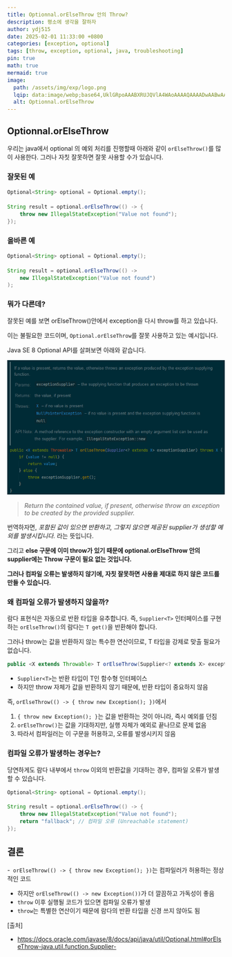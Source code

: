 ```yaml
---
title: Optionnal.orElseThrow 안의 Throw?
description: 평소에 생각을 잘하자
author: ydj515
date: 2025-02-01 11:33:00 +0800
categories: [exception, optional]
tags: [throw, exception, optional, java, troubleshooting]
pin: true
math: true
mermaid: true
image:
  path: /assets/img/exp/logo.png
  lqip: data:image/webp;base64,UklGRpoAAABXRUJQVlA4WAoAAAAQAAAADwAABwAAQUxQSDIAAAARL0AmbZurmr57yyIiqE8oiG0bejIYEQTgqiDA9vqnsUSI6H+oAERp2HZ65qP/VIAWAFZQOCBCAAAA8AEAnQEqEAAIAAVAfCWkAALp8sF8rgRgAP7o9FDvMCkMde9PK7euH5M1m6VWoDXf2FkP3BqV0ZYbO6NA/VFIAAAA
  alt: Optionnal.orElseThrow
---
```


## Optionnal.orElseThrow
우리는 java에서 optional 의 예외 처리를 진행할때 아래와 같이 `orElseThrow()`를 많이 사용한다. 그러나 자칫 잘못하면 잘못 사용할 수가 있습니다.

### 잘못된 예
```java
Optional<String> optional = Optional.empty();

String result = optional.orElseThrow(() -> {
    throw new IllegalStateException("Value not found");
});
```

### 올바른 예
```java
Optional<String> optional = Optional.empty();

String result = optional.orElseThrow(() -> 
    new IllegalStateException("Value not found")
);
```

### 뭐가 다른데?
잘못된 예를 보면 orElseThrow()안에서 exception을 다시 throw를 하고 있습니다.

이는 불필요한 코드이며, `Optional.orElseThrow`를 잘못 사용하고 있는 예시입니다.

Java SE 8 Optional API를 살펴보면 아래와 같습니다.

![alt text](/assets/img/exp/orElseThrowOrigin.png)

> *Return the contained value, if present, otherwise throw an exception to be created by the provided supplier.*

번역하자면, *포함된 값이 있으면 반환하고, 그렇지 않으면 제공된 supplier가 생성할 예외를 발생시킵니다.* 라는 뜻입니다.

그리고 **else 구문에 이미 throw가 있기 때문에 optional.orElseThrow 안의 supplier에는 Throw 구문이 필요 없는 것입니다.**

**그러나 컴파일 오류는 발생하지 않기에, 자칫 잘못하면 사용을 제대로 하지 않은 코드를 만들 수 있습니다.**

### 왜 컴파일 오류가 발생하지 않을까?
람다 표현식은 자동으로 반환 타입을 유추합니다. 즉, `Supplier<T>` 인터페이스를 구현하는 `orElseThrow()`의 람다는 `T get()`을 반환해야 합니다.

그러나 throw는 값을 반환하지 않는 특수한 연산이므로, T 타입을 강제로 맞출 필요가 없습니다.

```java
public <X extends Throwable> T orElseThrow(Supplier<? extends X> exceptionSupplier) throws X
```

- `Supplier<T>`는 반환 타입이 T인 함수형 인터페이스
- 하지만 throw 자체가 값을 반환하지 않기 때문에, 반환 타입이 중요하지 않음

즉, `orElseThrow(() -> { throw new Exception(); })`에서

1. `{ throw new Exception(); }`는 값을 반환하는 것이 아니라, 즉시 예외를 던짐
2. `orElseThrow()`는 값을 기대하지만, 실행 자체가 예외로 끝나므로 문제 없음
3. 따라서 컴파일러는 이 구문을 허용하고, 오류를 발생시키지 않음

### 컴파일 오류가 발생하는 경우는?
당연하게도 람다 내부에서 `throw` 이외의 반환값을 기대하는 경우, 컴파일 오류가 발생할 수 있습니다.

```java
Optional<String> optional = Optional.empty();

String result = optional.orElseThrow(() -> {
    throw new IllegalStateException("Value not found");
    return "fallback"; // 컴파일 오류 (Unreachable statement)
});
```

## 결론
-` orElseThrow(() -> { throw new Exception(); })`는 컴파일러가 허용하는 정상적인 코드
- 하지만 `orElseThrow(() -> new Exception())`가 더 깔끔하고 가독성이 좋음
- `throw` 이후 실행될 코드가 있으면 컴파일 오류가 발생
- `throw`는 특별한 연산이기 때문에 람다의 반환 타입을 신경 쓰지 않아도 됨

[출처]  
- https://docs.oracle.com/javase/8/docs/api/java/util/Optional.html#orElseThrow-java.util.function.Supplier-